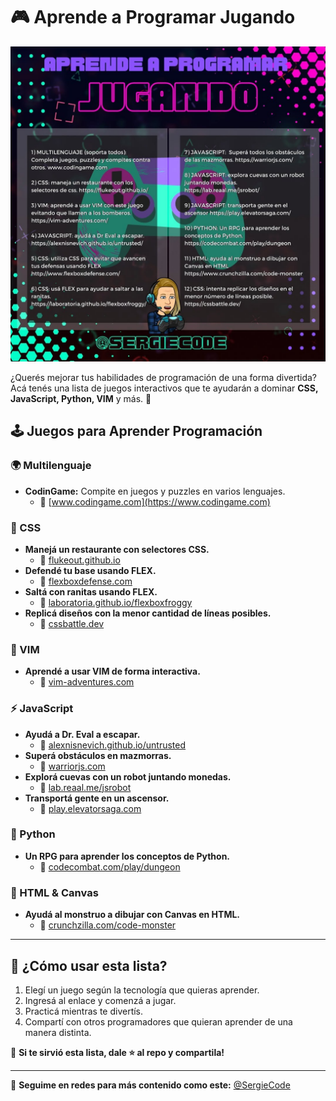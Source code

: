 # 🎮 Aprende a Programar Jugando

![Aprendé a programar jugando](https://raw.githubusercontent.com/sergiecode/aprende-a-programar-jugando/refs/heads/main/image.jpg)

¿Querés mejorar tus habilidades de programación de una forma divertida? Acá tenés una lista de juegos interactivos que te ayudarán a dominar **CSS, JavaScript, Python, VIM** y más. 🚀

## 🕹️ Juegos para Aprender Programación

### 🌍 Multilenguaje
- **CodinGame:** Compite en juegos y puzzles en varios lenguajes.
  - 🔗 [www.codingame.com](https://www.codingame.com)

### 🎨 CSS
- **Manejá un restaurante con selectores CSS.**
  - 🔗 [flukeout.github.io](https://flukeout.github.io/)
- **Defendé tu base usando FLEX.**
  - 🔗 [flexboxdefense.com](https://www.flexboxdefense.com)
- **Saltá con ranitas usando FLEX.**
  - 🔗 [laboratoria.github.io/flexboxfroggy](https://laboratoria.github.io/flexboxfroggy/)
- **Replicá diseños con la menor cantidad de líneas posibles.**
  - 🔗 [cssbattle.dev](https://cssbattle.dev/)

### 📝 VIM
- **Aprendé a usar VIM de forma interactiva.**
  - 🔗 [vim-adventures.com](https://vim-adventures.com/)

### ⚡ JavaScript
- **Ayudá a Dr. Eval a escapar.**
  - 🔗 [alexnisnevich.github.io/untrusted](https://alexnisnevich.github.io/untrusted/)
- **Superá obstáculos en mazmorras.**
  - 🔗 [warriorjs.com](https://warriorjs.com/)
- **Explorá cuevas con un robot juntando monedas.**
  - 🔗 [lab.reaal.me/jsrobot](https://lab.reaal.me/jsrobot/)
- **Transportá gente en un ascensor.**
  - 🔗 [play.elevatorsaga.com](https://play.elevatorsaga.com/)

### 🐍 Python
- **Un RPG para aprender los conceptos de Python.**
  - 🔗 [codecombat.com/play/dungeon](https://codecombat.com/play/dungeon)

### 🎨 HTML & Canvas
- **Ayudá al monstruo a dibujar con Canvas en HTML.**
  - 🔗 [crunchzilla.com/code-monster](https://www.crunchzilla.com/code-monster)

---

## 📌 ¿Cómo usar esta lista?
1. Elegí un juego según la tecnología que quieras aprender.
2. Ingresá al enlace y comenzá a jugar.
3. Practicá mientras te divertís.
4. Compartí con otros programadores que quieran aprender de una manera distinta.

📢 **Si te sirvió esta lista, dale ⭐ al repo y compartila!**

---

📲 **Seguime en redes para más contenido como este:**
[@SergieCode](https://www.instagram.com/SergieCode)
